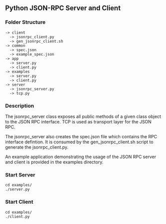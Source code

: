 ## Python JSON-RPC Server and Client

### Folder Structure

    -> client
      -> jsonrpc_client.py
      -> gen_jsonrpc_client.sh
    -> common
      -> spec.json
      -> example_spec.json
    -> app
      -> server.py
      -> client.py
    -> examples
      -> server.py
      -> client.py
    -> server 
      -> jsonrpc_server.py
      -> tcp.py

### Description

The jsonrpc\_server class exposes all public methods of a given class object to the JSON RPC interface. TCP is used as transport layer for the JSON RPC.

The jsonrpc\_server also creates the spec.json file which contains the RPC interface defintion. It is consumed by the gen\_jsonrpc\_client.sh script to generate the jsonrpc\_client.py.

An example application demonstrating the usage of the JSON RPC server and client is provided in the examples directory.


### Start Server
    cd examples/
    ./server.py


### Start Client
    cd examples/
    ./client.py 

